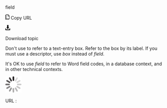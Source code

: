 # 

field

![Copy URL](media/field/Copy.png)
Copy URL

![Download](media/field/Download.png)

Download topic

Don't use to refer to a text-entry box. Refer to the box by its label. If you must use a descriptor, use *box* instead of *field*. 

It's OK to use *field* to refer to Word field codes, in a database context, and in other technical contexts.

![In progress](media/field/activity-large.gif)

URL :
